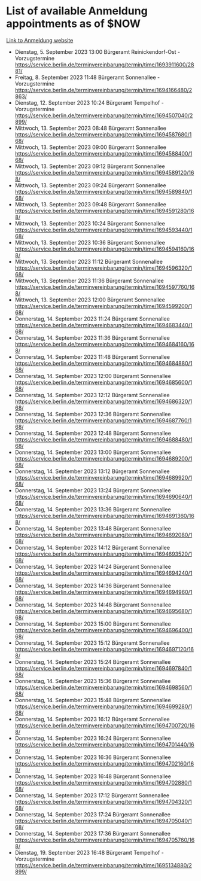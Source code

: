 # List of available Anmeldung appointments as of $NOW
[Link to Anmeldung website](https://service.berlin.de/terminvereinbarung/termin/tag.php?termin=1&anliegen[]=120686&dienstleisterlist=122210,122217,327316,122219,327312,122227,327314,122231,327346,122243,327348,122254,122252,329742,122260,329745,122262,329748,122271,327278,122273,327274,122277,327276,330436,122280,327294,122282,327290,122284,327292,122291,327270,122285,327266,122286,327264,122296,327268,150230,329760,122297,327286,122294,327284,122312,329763,122314,329775,122304,327330,122311,327334,122309,327332,317869,122281,327352,122279,329772,122283,122276,327324,122274,327326,122267,329766,122246,327318,122251,327320,122257,327322,122208,327298,122226,327300&herkunft=http%3A%2F%2Fservice.berlin.de%2Fdienstleistung%2F120686%2F)
- Dienstag, 5. September 2023 13:00 Bürgeramt Reinickendorf-Ost - Vorzugstermine https://service.berlin.de/terminvereinbarung/termin/time/1693911600/2881/
- Freitag, 8. September 2023 11:48 Bürgeramt Sonnenallee - Vorzugstermine https://service.berlin.de/terminvereinbarung/termin/time/1694166480/2863/
- Dienstag, 12. September 2023 10:24 Bürgeramt Tempelhof - Vorzugstermine https://service.berlin.de/terminvereinbarung/termin/time/1694507040/2899/
- Mittwoch, 13. September 2023 08:48 Bürgeramt Sonnenallee https://service.berlin.de/terminvereinbarung/termin/time/1694587680/168/
- Mittwoch, 13. September 2023 09:00 Bürgeramt Sonnenallee https://service.berlin.de/terminvereinbarung/termin/time/1694588400/168/
- Mittwoch, 13. September 2023 09:12 Bürgeramt Sonnenallee https://service.berlin.de/terminvereinbarung/termin/time/1694589120/168/
- Mittwoch, 13. September 2023 09:24 Bürgeramt Sonnenallee https://service.berlin.de/terminvereinbarung/termin/time/1694589840/168/
- Mittwoch, 13. September 2023 09:48 Bürgeramt Sonnenallee https://service.berlin.de/terminvereinbarung/termin/time/1694591280/168/
- Mittwoch, 13. September 2023 10:24 Bürgeramt Sonnenallee https://service.berlin.de/terminvereinbarung/termin/time/1694593440/168/
- Mittwoch, 13. September 2023 10:36 Bürgeramt Sonnenallee https://service.berlin.de/terminvereinbarung/termin/time/1694594160/168/
- Mittwoch, 13. September 2023 11:12 Bürgeramt Sonnenallee https://service.berlin.de/terminvereinbarung/termin/time/1694596320/168/
- Mittwoch, 13. September 2023 11:36 Bürgeramt Sonnenallee https://service.berlin.de/terminvereinbarung/termin/time/1694597760/168/
- Mittwoch, 13. September 2023 12:00 Bürgeramt Sonnenallee https://service.berlin.de/terminvereinbarung/termin/time/1694599200/168/
- Donnerstag, 14. September 2023 11:24 Bürgeramt Sonnenallee https://service.berlin.de/terminvereinbarung/termin/time/1694683440/168/
- Donnerstag, 14. September 2023 11:36 Bürgeramt Sonnenallee https://service.berlin.de/terminvereinbarung/termin/time/1694684160/168/
- Donnerstag, 14. September 2023 11:48 Bürgeramt Sonnenallee https://service.berlin.de/terminvereinbarung/termin/time/1694684880/168/
- Donnerstag, 14. September 2023 12:00 Bürgeramt Sonnenallee https://service.berlin.de/terminvereinbarung/termin/time/1694685600/168/
- Donnerstag, 14. September 2023 12:12 Bürgeramt Sonnenallee https://service.berlin.de/terminvereinbarung/termin/time/1694686320/168/
- Donnerstag, 14. September 2023 12:36 Bürgeramt Sonnenallee https://service.berlin.de/terminvereinbarung/termin/time/1694687760/168/
- Donnerstag, 14. September 2023 12:48 Bürgeramt Sonnenallee https://service.berlin.de/terminvereinbarung/termin/time/1694688480/168/
- Donnerstag, 14. September 2023 13:00 Bürgeramt Sonnenallee https://service.berlin.de/terminvereinbarung/termin/time/1694689200/168/
- Donnerstag, 14. September 2023 13:12 Bürgeramt Sonnenallee https://service.berlin.de/terminvereinbarung/termin/time/1694689920/168/
- Donnerstag, 14. September 2023 13:24 Bürgeramt Sonnenallee https://service.berlin.de/terminvereinbarung/termin/time/1694690640/168/
- Donnerstag, 14. September 2023 13:36 Bürgeramt Sonnenallee https://service.berlin.de/terminvereinbarung/termin/time/1694691360/168/
- Donnerstag, 14. September 2023 13:48 Bürgeramt Sonnenallee https://service.berlin.de/terminvereinbarung/termin/time/1694692080/168/
- Donnerstag, 14. September 2023 14:12 Bürgeramt Sonnenallee https://service.berlin.de/terminvereinbarung/termin/time/1694693520/168/
- Donnerstag, 14. September 2023 14:24 Bürgeramt Sonnenallee https://service.berlin.de/terminvereinbarung/termin/time/1694694240/168/
- Donnerstag, 14. September 2023 14:36 Bürgeramt Sonnenallee https://service.berlin.de/terminvereinbarung/termin/time/1694694960/168/
- Donnerstag, 14. September 2023 14:48 Bürgeramt Sonnenallee https://service.berlin.de/terminvereinbarung/termin/time/1694695680/168/
- Donnerstag, 14. September 2023 15:00 Bürgeramt Sonnenallee https://service.berlin.de/terminvereinbarung/termin/time/1694696400/168/
- Donnerstag, 14. September 2023 15:12 Bürgeramt Sonnenallee https://service.berlin.de/terminvereinbarung/termin/time/1694697120/168/
- Donnerstag, 14. September 2023 15:24 Bürgeramt Sonnenallee https://service.berlin.de/terminvereinbarung/termin/time/1694697840/168/
- Donnerstag, 14. September 2023 15:36 Bürgeramt Sonnenallee https://service.berlin.de/terminvereinbarung/termin/time/1694698560/168/
- Donnerstag, 14. September 2023 15:48 Bürgeramt Sonnenallee https://service.berlin.de/terminvereinbarung/termin/time/1694699280/168/
- Donnerstag, 14. September 2023 16:12 Bürgeramt Sonnenallee https://service.berlin.de/terminvereinbarung/termin/time/1694700720/168/
- Donnerstag, 14. September 2023 16:24 Bürgeramt Sonnenallee https://service.berlin.de/terminvereinbarung/termin/time/1694701440/168/
- Donnerstag, 14. September 2023 16:36 Bürgeramt Sonnenallee https://service.berlin.de/terminvereinbarung/termin/time/1694702160/168/
- Donnerstag, 14. September 2023 16:48 Bürgeramt Sonnenallee https://service.berlin.de/terminvereinbarung/termin/time/1694702880/168/
- Donnerstag, 14. September 2023 17:12 Bürgeramt Sonnenallee https://service.berlin.de/terminvereinbarung/termin/time/1694704320/168/
- Donnerstag, 14. September 2023 17:24 Bürgeramt Sonnenallee https://service.berlin.de/terminvereinbarung/termin/time/1694705040/168/
- Donnerstag, 14. September 2023 17:36 Bürgeramt Sonnenallee https://service.berlin.de/terminvereinbarung/termin/time/1694705760/168/
- Dienstag, 19. September 2023 16:48 Bürgeramt Tempelhof - Vorzugstermine https://service.berlin.de/terminvereinbarung/termin/time/1695134880/2899/
